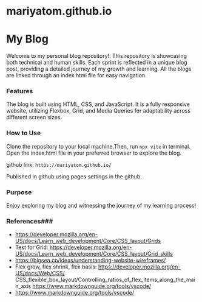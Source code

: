 # mariyatom.github.io

# My Blog

Welcome to my personal blog repository!. This repository is showcasing both technical and human skills. Each sprint is reflected in a unique blog post, providing a detailed journey of my growth and learning. All the blogs are linked through an index.html file for easy navigation.

### Features

The blog is built using HTML, CSS, and JavaScript.
It is a fully responsive website, utilizing Flexbox, Grid, and Media Queries for adaptability across different screen sizes.

### How to Use

Clone the repository to your local machine.Then, run `npx vite` in terminal.
Open the index.html file in your preferred browser to explore the blog.

 github link: `https://mariyatom.github.io/`

 Published in github using pages settings in the github.

### Purpose

Enjoy exploring my blog and witnessing the journey of my learning process!

  ### References###

 - https://developer.mozilla.org/en-US/docs/Learn_web_development/Core/CSS_layout/Grids
 - Test for Grid: https://developer.mozilla.org/en-US/docs/Learn_web_development/Core/CSS_layout/Grid_skills
 - https://bigsea.co/ideas/understanding-website-wireframes/
 - Flex grow, flex shrink, flex basis: https://developer.mozilla.org/en-US/docs/Web/CSS/   CSS_flexible_box_layout/Controlling_ratios_of_flex_items_along_the_main_axis
 https://www.markdownguide.org/tools/vscode/
 - https://www.markdownguide.org/tools/vscode/